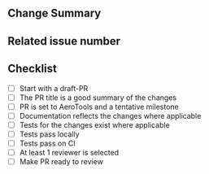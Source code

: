 ## Change Summary

<!-- Please give a short summary of the changes. -->

## Related issue number

<!-- Are there any issues opened that will be resolved by merging this change? -->
<!-- WARNING: please use "fix #123" style references so the issue is closed when this PR is merged. -->

## Checklist

* [ ] Start with a draft-PR
* [ ] The PR title is a good summary of the changes
* [ ] PR is set to AeroTools and a tentative milestone
* [ ] Documentation reflects the changes where applicable
* [ ] Tests for the changes exist where applicable
* [ ] Tests pass locally
* [ ] Tests pass on CI
* [ ] At least 1 reviewer is selected
* [ ] Make PR ready to review
